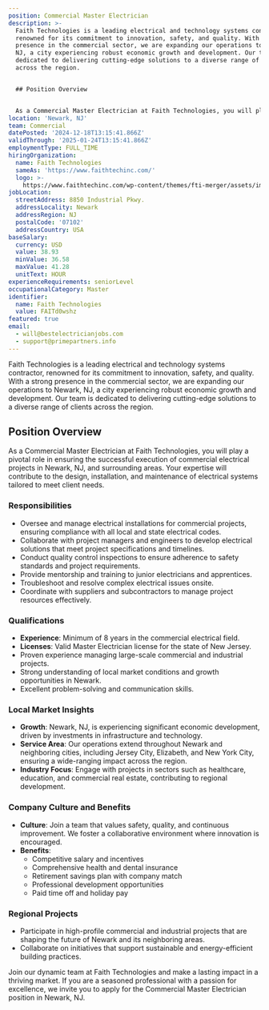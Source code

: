 ```yaml
---
position: Commercial Master Electrician
description: >-
  Faith Technologies is a leading electrical and technology systems contractor,
  renowned for its commitment to innovation, safety, and quality. With a strong
  presence in the commercial sector, we are expanding our operations to Newark,
  NJ, a city experiencing robust economic growth and development. Our team is
  dedicated to delivering cutting-edge solutions to a diverse range of clients
  across the region.


  ## Position Overview


  As a Commercial Master Electrician at Faith Technologies, you will play...
location: 'Newark, NJ'
team: Commercial
datePosted: '2024-12-18T13:15:41.866Z'
validThrough: '2025-01-24T13:15:41.866Z'
employmentType: FULL_TIME
hiringOrganization:
  name: Faith Technologies
  sameAs: 'https://www.faithtechinc.com/'
  logo: >-
    https://www.faithtechinc.com/wp-content/themes/fti-merger/assets/images/logos/logo-fti.svg
jobLocation:
  streetAddress: 8850 Industrial Pkwy.
  addressLocality: Newark
  addressRegion: NJ
  postalCode: '07102'
  addressCountry: USA
baseSalary:
  currency: USD
  value: 38.93
  minValue: 36.58
  maxValue: 41.28
  unitText: HOUR
experienceRequirements: seniorLevel
occupationalCategory: Master
identifier:
  name: Faith Technologies
  value: FAITd0wshz
featured: true
email:
  - will@bestelectricianjobs.com
  - support@primepartners.info
---
```




Faith Technologies is a leading electrical and technology systems contractor, renowned for its commitment to innovation, safety, and quality. With a strong presence in the commercial sector, we are expanding our operations to Newark, NJ, a city experiencing robust economic growth and development. Our team is dedicated to delivering cutting-edge solutions to a diverse range of clients across the region.

## Position Overview

As a Commercial Master Electrician at Faith Technologies, you will play a pivotal role in ensuring the successful execution of commercial electrical projects in Newark, NJ, and surrounding areas. Your expertise will contribute to the design, installation, and maintenance of electrical systems tailored to meet client needs.

### Responsibilities

- Oversee and manage electrical installations for commercial projects, ensuring compliance with all local and state electrical codes.
- Collaborate with project managers and engineers to develop electrical solutions that meet project specifications and timelines.
- Conduct quality control inspections to ensure adherence to safety standards and project requirements.
- Provide mentorship and training to junior electricians and apprentices.
- Troubleshoot and resolve complex electrical issues onsite.
- Coordinate with suppliers and subcontractors to manage project resources effectively.

### Qualifications

- **Experience**: Minimum of 8 years in the commercial electrical field.
- **Licenses**: Valid Master Electrician license for the state of New Jersey.
- Proven experience managing large-scale commercial and industrial projects.
- Strong understanding of local market conditions and growth opportunities in Newark.
- Excellent problem-solving and communication skills.

### Local Market Insights

- **Growth**: Newark, NJ, is experiencing significant economic development, driven by investments in infrastructure and technology.
- **Service Area**: Our operations extend throughout Newark and neighboring cities, including Jersey City, Elizabeth, and New York City, ensuring a wide-ranging impact across the region.
- **Industry Focus**: Engage with projects in sectors such as healthcare, education, and commercial real estate, contributing to regional development.

### Company Culture and Benefits

- **Culture**: Join a team that values safety, quality, and continuous improvement. We foster a collaborative environment where innovation is encouraged.
- **Benefits**:
  - Competitive salary and incentives
  - Comprehensive health and dental insurance
  - Retirement savings plan with company match
  - Professional development opportunities
  - Paid time off and holiday pay

### Regional Projects

- Participate in high-profile commercial and industrial projects that are shaping the future of Newark and its neighboring areas.
- Collaborate on initiatives that support sustainable and energy-efficient building practices.

Join our dynamic team at Faith Technologies and make a lasting impact in a thriving market. If you are a seasoned professional with a passion for excellence, we invite you to apply for the Commercial Master Electrician position in Newark, NJ.
